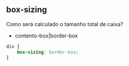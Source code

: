 ## box-sizing

Como será calculado o tamanho total de caixa?

- contento-box|border-box

```css
div {
    box-sizing: border-box;
}
```